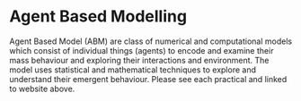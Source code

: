 # Agent Based Modelling
Agent Based Model (ABM) are class of numerical and computational models which consist of individual things (agents) to encode and examine their mass behaviour and exploring their interactions and environment. The model uses statistical and mathematical techniques to explore and understand their emergent behaviour.
Please see each practical and linked to website above.
